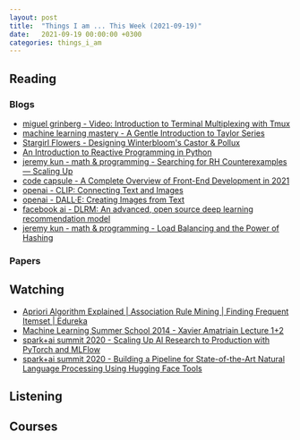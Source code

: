 ```yaml
---
layout: post
title:  "Things I am ... This Week (2021-09-19)"
date:   2021-09-19 00:00:00 +0300
categories: things_i_am
---
```


<!-- # Things I am ... This Week   -->

## Reading

### Blogs

- [miguel grinberg - Video: Introduction to Terminal Multiplexing with Tmux][mg1]
- [machine learning mastery - A Gentle Introduction to Taylor Series][mlm1]
- [Stargirl Flowers - Designing Winterbloom's Castor & Pollux][thea1]
- [An Introduction to Reactive Programming in Python][rx1]
- [jeremy kun - math & programming - Searching for RH Counterexamples — Scaling Up][jk1]
- [code capsule - A Complete Overview of Front-End Development in 2021][cc1]
- [openai - CLIP: Connecting Text and Images][oai1]
- [openai - DALL·E: Creating Images from Text][oai2]
- [facebook ai - DLRM: An advanced, open source deep learning recommendation model][fa1]
- [jeremy kun - math & programming - Load Balancing and the Power of Hashing][jk2]

### Papers

## Watching

- [Apriori Algorithm Explained | Association Rule Mining | Finding Frequent Itemset | Edureka][yt1]
- [Machine Learning Summer School 2014 - Xavier Amatriain Lecture 1+2][yt2]
- [spark+ai summit 2020 - Scaling Up AI Research to Production with PyTorch and MLFlow][sp1]
- [spark+ai summit 2020 - Building a Pipeline for State-of-the-Art Natural Language Processing Using Hugging Face Tools][sp2]

## Listening

## Courses

[mg1]:https://blog.miguelgrinberg.com/post/video-introduction-to-terminal-multiplexing-with-tmux
[yt1]:https://www.youtube.com/watch?v=guVvtZ7ZClw
[yt2]:https://www.youtube.com/watch?v=bLhq63ygoU8&list=PLZSO_6-bSqHQCIYxE3ycGLXHMjK3XV7Iz
[mlm1]:https://machinelearningmastery.com/a-gentle-introduction-to-taylor-series/
[thea1]:https://blog.thea.codes/designing-castor-and-pollux/
[rx1]:https://blog.oakbits.com/introduction-to-rxpy.html
[jk1]:https://jeremykun.com/2021/02/16/searching-for-rh-counterexamples-scaling-up/
[cc1]:https://codecapsule.com/2021/01/26/complete-overview-frontend-development-2021/
[oai1]:https://openai.com/blog/clip/
[oai2]:https://openai.com/blog/dall-e/
[sp1]:https://www.youtube.com/watch?v=b_4FiB111x4&t=2494s
[fa1]:https://ai.facebook.com/blog/dlrm-an-advanced-open-source-deep-learning-recommendation-model/
[sp2]:https://www.youtube.com/watch?v=Pm7St8HPTRM&t=3s
[jk2]:https://jeremykun.com/2015/12/28/load-balancing-and-the-power-of-hashing/
